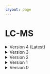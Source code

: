 ```yaml
--- 
layout: page 
---
```

# LC-MS 

<details markdown="1"><summary>Version 4 (Latest)</summary>

## Version 4 (Latest)

| Attribute                                           | Type      | Description                                                                                                                                                                                                                                                                                                                                                                                                                                                                                                                                                                           | Allowable Values                                                          | Required   |
|-----------------------------------------------------|-----------|---------------------------------------------------------------------------------------------------------------------------------------------------------------------------------------------------------------------------------------------------------------------------------------------------------------------------------------------------------------------------------------------------------------------------------------------------------------------------------------------------------------------------------------------------------------------------------------|----------------------------------------------------------------|------------|
| lab_id                                              | Textfield | An internal field labs can use it to add whatever ID(s) they want or need for dataset validation and tracking. This could be a single ID (e.g., "Visium_9OLC_A4_S1") or a delimited list of IDs (e.g., “9OL; 9OLC.A2; Visium_9OLC_A4_S1”). This field will not be accessible to anyone outside of the consortium and no effort will be made to check if IDs provided by one data provider are also used by another.                                                                                                                                                                   |                                                                | False      |
| dataset_type                                        | Allowable Value      | The specific type of dataset being produced.                                                                                                                                                                                                                                                                                                                                                                                                                                                                                                                                          | ```10X Multiome``` ```2D Imaging Mass Cytometry``` ```ATACseq``` ```Auto-fluorescence``` ```Cell DIVE``` ```CODEX``` ```Confocal``` ```CosMx``` ```CyCIF``` ```DBiT``` ```DESI``` ```Enhanced Stimulated Raman Spectroscopy (SRS)``` ```GeoMx (nCounter)``` ```GeoMx (NGS)``` ```HiFi-Slide``` ```Histology``` ```LC-MS``` ```Light Sheet``` ```MALDI``` ```MERFISH``` ```MIBI``` ```Molecular Cartography``` ```MUSIC``` ```nanoSPLITS``` ```PhenoCycler``` ```Resolve``` ```RNAseq``` ```RNAseq (with probes)``` ```Second Harmonic Generation (SHG)``` ```SIMS``` ```SNARE-seq2``` ```Stereo-seq``` ```Thick section Multiphoton MxIF``` ```Visium (no probes)``` ```Visium (with probes)``` ```Xenium```| True       |
| analyte_class                                       | Allowable Value      | Analytes are the target molecules being measured with the assay.                                                                                                                                                                                                                                                                                                                                                                                                                                                                                                                      |  ```Chromatin``` ```DNA``` ```DNA + RNA``` ```Endogenous fluorophores``` ```Fluorochrome``` ```Lipid``` ```Metabolite``` ```Nucleic acid and protein``` ```Peptide``` ```Polysaccharide``` ```Protein``` ```RNA  ```| True       |
| acquisition_instrument_vendor                       | Allowable Value      | An acquisition instrument is the device that contains the signal detection hardware and signal processing software. Assays generate signals such as light of various intensities or color or signals representing the molecular mass.                                                                                                                                                                                                                                                                                                                                                 | ```Akoya Biosciences``` ```Andor``` ```BGI Genomics``` ```Bruker``` ```Cytiva``` ```Evident Scientific (Olympus)``` ```GE Healthcare``` ```Hamamatsu``` ```Huron Digital Pathology``` ```Illumina``` ```In-House``` ```Ionpath``` ```Keyence``` ```Leica Biosystems``` ```Leica Microsystems``` ```Motic``` ```NanoString``` ```Resolve Biosciences``` ```Sciex``` ```Standard BioTools (Fluidigm)``` ```Thermo Fisher Scientific``` ```Zeiss Microscopy``` | True       |
| acquisition_instrument_model                        | Allowable Value      | Manufacturers of an acquisition instrument may offer various versions (models) of that instrument with different features or sensitivities. Differences in features or sensitivities may be relevant to processing or interpretation of the data.                                                                                                                                                                                                                                                                                                                                     | ```Aperio AT2``` ```Aperio CS2``` ```Axio Observer 3``` ```Axio Observer 5``` ```Axio Observer 7``` ```Axio Scan.Z1``` ```BZ-X710``` ```BZ-X800``` ```BZ-X810``` ```CosMx Spatial Molecular Imager``` ```Custom: Multiphoton``` ```Digital Spatial Profiler``` ```DM6 B``` ```DNBSEQ-T7``` ```EVOS M7000``` ```HiSeq 2500``` ```HiSeq 4000``` ```Hyperion Imaging System``` ```IN Cell Analyzer 2200``` ```Lightsheet 7``` ```MALDI timsTOF Flex Prototype``` ```MIBIscope``` ```MoticEasyScan One``` ```NanoZoomer 2.0-HT``` ```NanoZoomer S210``` ```NanoZoomer S360``` ```NanoZoomer S60``` ```NanoZoomer-SQ``` ```NextSeq 2000``` ```NextSeq 500``` ```NextSeq 550``` ```NovaSeq 6000``` ```NovaSeq X``` ```NovaSeq X Plus``` ```Orbitrap Eclipse Tribrid``` ```Orbitrap Fusion Lumos Tribrid``` ```Phenocycler-Fusion 1.0``` ```Phenocycler-Fusion 2.0``` ```PhenoImager Fusion``` ```Q Exactive``` ```Q Exactive HF``` ```Q Exactive UHMR``` ```QTRAP 5500``` ```Resolve Biosciences Molecular Cartography``` ```SCN400``` ```STELLARIS 5``` ```TissueScope LE Slide Scanner``` ```Unknown``` ```VS200 Slide Scanner``` ```Xenium Analyzer``` ```Zyla 4.2 sCMOS``` | True       |
| source_storage_duration_value                       | Numeric   | How long was the source material (parent) stored, prior to this sample being processed.                                                                                                                                                                                                                                                                                                                                                                                                                                                                                               |                                                                | True       |
| source_storage_duration_unit                        | Allowable Value      | The time duration unit of measurement                                                                                                                                                                                                                                                                                                                                                                                                                                                                                                                                                 | ```hour``` ```month``` ```day``` ```minute``` ```year``` | True       |
| time_since_acquisition_instrument_calibration_value | Numeric   | The amount of time since the acqusition instrument was last serviced by the vendor. This provides a metric for assessing drift in data capture.                                                                                                                                                                                                                                                                                                                                                                                                                                       |                                                                | False      |
| time_since_acquisition_instrument_calibration_unit  | Allowable Value      | The time unit of measurement                                                                                                                                                                                                                                                                                                                                                                                                                                                                                                                                                          |```Column-by-column``` ```Not applicable``` ```Row-by-row``` ```Snake-by-columns``` ```Snake-by-rows``` | False      |
| preparation_protocol_doi                            | Textfield      | DOI for the protocols.io page that describes the assay or sample procurment and preparation. For example for an imaging assay, the protocol might include staining of a section through the creation of an OME-TIFF file. In this case the protocol would include any image processing steps required to create the OME-TIFF file. Example: https://dx.doi.org/10.17504/protocols.io.eq2lyno9qvx9/v1                                                                                                                                                                                  |                                                                | True       |
| is_targeted                                        | Allowable Value  | Specifies whether or not a specific molecule(s) is/are targeted for detection/measurement by the assay ("Yes" or "No"). The CODEX analyte is protein.                                                                                                                                                                                                                                                                                                                                                                                                                                 | ```Yes``` ```No```                                                           | True       |
| contributors_path                                   | Textfield | The path to the file with the ORCID IDs for all contributors of this dataset (e.g., "./extras/contributors.tsv" or "./contributors.tsv"). This is an internal metadata field that is just used for ingest.                                                                                                                                                                                                                                                                                                                                                                            |                                                                | True       |
| data_path                                           | Textfield | The top level directory containing the raw and/or processed data. For a single dataset upload this might be "." where as for a data upload containing multiple datasets, this would be the directory name for the respective dataset. For instance, if the data is within a directory called "TEST001-RK" use syntax "./TEST001-RK" for this field. If there are multiple directory levels, use the format "./TEST001-RK/Run1/Pass2" in which "Pass2" is the subdirectory where the single dataset's data is stored. This is an internal metadata field that is just used for ingest. |                                                                | True       |
| mass_analysis_polarity                              | Allowable Value      | The polarity of the mass analysis (positive or negative ion modes).                                                                                                                                                                                                                                                                                                                                                                                                                                                                                                                   | ```Negative and positive ion mode``` ```Negative ion mode``` ```Positive ion mode``` | True       |
| mass-to-charge_range_low_value                      | Numeric   | The low value of the scanned mass-to-charge range, for MS1. (unitless)                                                                                                                                                                                                                                                                                                                                                                                                                                                                                                                |                                                                | False      |
| mass-to-charge_range_high_value                     | Numeric   | The high value of the scanned mass-to-charge range, for MS1. (unitless)                                                                                                                                                                                                                                                                                                                                                                                                                                                                                                               |                                                                | False      |
| mass_resolving_power                                | Numeric   | The mass resolving power m/∆m, where ∆m is defined as the full width at half-maximum (FWHM) for a given peak with a specified mass-to-charge (m/z). (unitless)                                                                                                                                                                                                                                                                                                                                                                                                                        |                                                                | False      |
| mass-to-charge_resolving_power                      | Numeric   | The peak (m/z) used to calculate the resolving power.                                                                                                                                                                                                                                                                                                                                                                                                                                                                                                                                 |                                                                | False      |
| ion_mobility                                        | Allowable Value      | Specifies which technology was used for ion mobility spectrometry. Technologies for measuring ion mobility: Traveling Wave Ion Mobility Spectrometry (TWIMS), Trapped Ion Mobility Spectrometry (TIMS), High Field Asymmetric waveform ion Mobility Spectrometry (FAIMS), Drift Tube Ion Mobility Spectrometry (DTIMS), Structures for Lossless Ion Manipulations (SLIM), and cyclic Ion Mobility Spectrometry (cIMS).                                                                                                                                                                | ```cIMS``` ```DTIMS``` ```FAIMS``` ```SLIM``` ```TIMS``` ```TWIMS``` | False      |
| ms_ionization_technique                             | Allowable Value      | The ionization approach (i.e., sample probing method) for performing imaging mass spectrometry.                                                                                                                                                                                                                                                                                                                                                                                                                                                                                       | ```DESI``` ```ESI``` ```HESI``` ```LA``` ```LDI``` ```MALDI``` ```MALDI-2``` ```nanoDESI``` ```SIMS-C60``` ```SIMS-H20 ```| True       |
| ms_scan_mode                                        | Allowable Value      | MS (mass spectrometry) scan mode refers to the number of steps in the separation of fragments.                                                                                                                                                                                                                                                                                                                                                                                                                                                                                        | ```MS1``` ```MS2``` ```MS3``` | True       |
| label_name                                          | Textfield | If the samples were labeled (e.g. TMT), provide the name/ID of the label on this sample. Leave blank if not applicable.                                                                                                                                                                                                                                                                                                                                                                                                                                                               |                                                                | False      |
| lc_instrument_vendor                                | Allowable Value      | The manufacturer of the instrument used for liquid chromatography.                                                                                                                                                                                                                                                                                                                                                                                                                                                                                                                    | ```Agilent Technologies``` ```Bruker``` ```Evosep``` ```In-House``` ```Sciex``` ```Thermo Fisher Scientific``` ```Waters``` | False      |
| lc_instrument_model                                 | Textfield | The model number/name of the instrument used for liquid chromatography.                                                                                                                                                                                                                                                                                                                                                                                                                                                                                                               |                                                                | False      |
| lc_column_model                                     | Textfield | The model number/name of the liquid chromatography column. If it is a custom self-packed, pulled tip capillary is used enter “Pulled tip capilary”.                                                                                                                                                                                                                                                                                                                                                                                                                                   |                                                                | False      |
| lc_resin                                            | Textfield | Details of the resin used for liquid chromatography, including vendor, particle size, pore size.                                                                                                                                                                                                                                                                                                                                                                                                                                                                                      |                                                                | False      |
| lc_column_length_value                              | Numeric   | Liquid chromatography column length.                                                                                                                                                                                                                                                                                                                                                                                                                                                                                                                                                  |                                                                | False      |
| lc_column_length_unit                               | Allowable Value      | Units for liquid chromatography column length (typically cm).                                                                                                                                                                                                                                                                                                                                                                                                                                                                                                                         | ```um``` ```mm``` ```cm``` | False      |
| lc_temperature_value                                | Numeric   | Liquid chromatography temperature.                                                                                                                                                                                                                                                                                                                                                                                                                                                                                                                                                    |                                                                | False      |
| lc_inner_diameter_value                             | Numeric   | Liquid chromatography column inner diameter.                                                                                                                                                                                                                                                                                                                                                                                                                                                                                                                                          |                                                                | False      |
| lc_flow_rate_value                                  | Numeric   | Value of flow rate.                                                                                                                                                                                                                                                                                                                                                                                                                                                                                                                                                                   |                                                                | False      |
| lc_gradient_value                                   | Numeric   | Liquid chromatography gradient.                                                                                                                                                                                                                                                                                                                                                                                                                                                                                                                                                       |                                                                | False      |
| lc_gradient_unit                                    | Allowable Value      | Unit for liquid chromatography gradient                                                                                                                                                                                                                                                                                                                                                                                                                                                                                                                                               | ```Minute```  | False      |
| lc_mobile_phase_a                                   | Textfield | Composition of mobile phase A.                                                                                                                                                                                                                                                                                                                                                                                                                                                                                                                                                        |                                                                | False      |
| lc_mobile_phase_b                                   | Textfield |                                                                                                                                                                                                                                                                                                                                                                                                                                                                                                                                                                                       |                                                                | False      |
| spatial_sampling_technique                          | Allowable Value      |                                                                                                                                                                                                                                                                                                                                                                                                                                                                                                                                                                                       | ```LCM``` ```LESA``` ```microLESA``` ```microPOTS``` ```nanoPOTS``` ```nanoSPLITS``` | False      |
| spatial_sampling_target                             | Textfield | Specifies the cell-type or functional tissue unit (FTU) that is targeted in the spatial profiling experiment. Leave blank if data are generated in imaging mode without a specific target structure.                                                                                                                                                                                                                                                                                                                                                                                  |                                                                | False      |
| analysis_protocol_doi                               | Textfield      | A DOI to a protocols.io protocol describing the software and database(s) used to process the raw data. Example: https://dx.doi.org/10.17504/protocols.io.bsu5ney6                                                                                                                                                                                                                                                                                                                                                                                                                     |                                                                | True       |
| metadata_schema_id                                  | Textfield | The string that serves as the definitive identifier for the metadata schema version and is readily interpretable by computers for data validation and processing. Example: 22bc762a-5020-419d-b170-24253ed9e8d9                                                                                                                                                                                                                                                                                                                                                                       |                                                                | True       |
| data_collection_mode                                | Allowable Value      | Mode of data collection in tandem MS assays. Either DDA (Data-dependent acquisition), DIA (Data-independent acquisition), SRM (multiple reaction monitoring), or PRM (parallel reaction monitoring).                                                                                                                                                                                                                                                                                                                                                                                  | ```DDA``` ```PRM``` ```DIA``` ```SRM``` | False      |
| lc_column_vendor                                    | Allowable Value      | The manufacturer of the liquid chromatography column unless self-packed, pulled tip capillary is used.                                                                                                                                                                                                                                                                                                                                                                                                                                                                                | ```Bruker``` ```Evosep``` ```In-House``` ```IonOpticks``` ```Thermo Fisher Scientific``` ```Waters``` | False      |
| lc_temperature_unit                                 | Allowable Value      |                                                                                                                                                                                                                                                                                                                                                                                                                                                                                                                                                                                       | ```Celsius``` | False      |
| lc_inner_diameter_unit                              | Allowable Value      |                                                                                                                                                                                                                                                                                                                                                                                                                                                                                                                                                                                       | ```um``` ```mm``` ```cm``` | False      |
| lc_flow_rate_unit                                   | Allowable Value      | Units of flow rate.                                                                                                                                                                                                                                                                                                                                                                                                                                                                                                                                                                   | ```mL/min``` ```nL/min``` | False      |
| spatial_sampling_type                               | Allowable Value      | Specifies whether or not the analysis was performed in a spatially targeted manner. Spatial profiling experiments target specific tissue foci but do not necessarily generate images. Spatial imaging expriments collect data from a regular array (pixels) that can be visualized as heat maps of ion intensity at each location (molecular images). Leave blank if data are derived from bulk analysis.                                                                                                                                                                             | ```Imaging``` ```Profiling``` | False      |
| parent_sample_id                                    | Textfield | Unique HuBMAP or SenNet identifier of the sample (i.e., block, section or suspension) used to perform this assay. For example, for a RNAseq assay, the parent would be the suspension, whereas, for one of the imaging assays, the parent would be the tissue section. If an assay comes from multiple parent samples then this should be a comma separated list. Example: HBM386.ZGKG.235, HBM672.MKPK.442 or SNT232.UBHJ.322, SNT329.ALSK.102                                                                                                                                       |                                                                | True       |

</details>

<details markdown="1"><summary>Version 3</summary>

## Version 3

| Attribute                     | Type      | Description                                                                                                                                                                                                                                                                                                                                                                                          | Allowable Values                                                                     | Required   |
|-------------------------------|-----------|------------------------------------------------------------------------------------------------------------------------------------------------------------------------------------------------------------------------------------------------------------------------------------------------------------------------------------------------------------------------------------------------------|-------------------------------------------------------------------------------------|------------|
| version                       | Allowable Value | Version of the schema to use when validating this metadata.                                                                                                                                                                                                                                                                                                                                          | ['3']                                                                               | True       |
| description                   | Textfield | Free-text description of this assay.                                                                                                                                                                                                                                                                                                                                                                 |                                                                                     | True       |
| donor_id                      | Textfield | HuBMAP Display ID of the donor of the assayed tissue.                                                                                                                                                                                                                                                                                                                                                |                                                                                     | True       |
| tissue_id                     | Textfield | HuBMAP Display ID of the assayed tissue.                                                                                                                                                                                                                                                                                                                                                             |                                                                                     | True       |
| execution_datetime            | Datetime  | Start date and time of assay, typically a date-time stamped foldergenerated by the acquisition instrument. YYYY-MM-DD hh:mm, where YYYY is the year,MM is the month with leading 0s, and DD is the day with leading 0s, hh is thehour with leading zeros, mm are the minutes with leading zeros.                                                                                                     |                                                                                     | True       |
| protocols_io_doi              | Textfield | DOI for protocols.io referring to the protocol for this assay.                                                                                                                                                                                                                                                                                                                                       |                                                                                     | True       |
| operator                      | Textfield | Name of the person responsible for executing the assay.                                                                                                                                                                                                                                                                                                                                              |                                                                                     | True       |
| operator_email                | Textfield | Email address for the operator.                                                                                                                                                                                                                                                                                                                                                                      |                                                                                     | True       |
| pi                            | Textfield | Name of the principal investigator responsible for the data.                                                                                                                                                                                                                                                                                                                                         |                                                                                     | True       |
| pi_email                      | Textfield | Email address for the principal investigator.                                                                                                                                                                                                                                                                                                                                                        |                                                                                     | True       |
| assay_category                | Allowable Value | Each assay is placed into one of the following 4 general categories:generation of images of microscopic entities, identification & quantitation ofmolecules by mass spectrometry, imaging mass spectrometry, and determination ofnucleotide sequence.                                                                                                                                                | ['mass_spectrometry']                                                               | True       |
| assay_type                    | Allowable Value | Bottom-up refers to analyzing proteins in a sample by digesting themto peptides. Top-down refers to analyzing whole proteins without digestion. LC-MSand MS are for lipids/metabolites. LC-MS Bottom-Up and MS Bottom-Up are for peptides.LC-MS Top-Down and MS Top-Down are for proteins.                                                                                                           | ['LC-MS', 'MS', 'LC-MS Bottom-Up', 'MS Bottom-Up', 'LC-MS Top-Down', 'MS Top-Down'] | True       |
| analyte_class                 | Allowable Value | Analytes are the target molecules being measured with the assay.                                                                                                                                                                                                                                                                                                                                     | ['protein', 'metabolites', 'lipids', 'peptides', 'phosphopeptides', 'glycans']      | False      |
| is_targeted                   | Allowable Value | Specifies whether or not a specific molecule(s) is/are targeted fordetection/measurement by the assay.                                                                                                                                                                                                                                                                                               | ['Yes','No']                                                                                     | True       |
| acquisition_instrument_vendor | Textfield | An acquisition instrument is the device that contains the signal detectionhardware and signal processing software. Assays generate signals such as lightof various intensities or color or signals representing the molecular mass.                                                                                                                                                                  |                                                                                     | True       |
| acquisition_instrument_model  | Textfield | Manufacturers of an acquisition instrument may offer various versions(models) of that instrument with different features or sensitivities. Differencesin features or sensitivities may be relevant to processing or interpretation ofthe data.                                                                                                                                                       |                                                                                     | True       |
| dms                           | Allowable Value | Was differential mobility spectrometry used in this assay?                                                                                                                                                                                                                                                                                                                                           | ['Yes','No']                                                                                     | True       |
| ms_source                     | Allowable Value | The ion source type used for surface sampling.                                                                                                                                                                                                                                                                                                                                                       | ['ESI']                                                                             | True       |
| polarity                      | Allowable Value | The polarity of the mass analysis (positive or negative ion modes)                                                                                                                                                                                                                                                                                                                                   | ['negative ion mode', 'positive ion mode', 'negative and positive ion mode']        | True       |
| mz_range_low_value            | Numeric   | The low value of the scanned mass range for MS1. (unitless)                                                                                                                                                                                                                                                                                                                                          |                                                                                     | True       |
| mz_range_high_value           | Numeric   | The high value of the scanned mass range for MS1. (unitless)                                                                                                                                                                                                                                                                                                                                         |                                                                                     | True       |
| mass_resolving_power          | Numeric   | The MS1 resolving power defined as m/âm where âm is the  FWHM for a given peak with a specified m/z (m). (unitless)                                                                                                                                                                                                                                                                              |                                                                                     | False      |
| mz_resolving_power            | Numeric   | The peak (m/z) used to calculate the resolving power.                                                                                                                                                                                                                                                                                                                                                |                                                                                     | False      |
| ion_mobility                  | Allowable Value | Specifies whether or not ion mobility spectrometry was performed andwhich technology was used. Technologies for measuring ion mobility: TravelingWave Ion Mobility Spectrometry (TWIMS), Trapped Ion Mobility Spectrometry (TIMS),High Field Asymmetric waveform ion Mobility Spectrometry (FAIMS), Drift Tube IonMobility Spectrometry (DTIMS, Structures for Lossless Ion Manipulations (SLIM).    | ['TIMS', 'TWIMS', 'FAIMS', 'DTIMS', 'SLIMS']                                        | False      |
| data_collection_mode          | Allowable Value | Mode of data collection in tandem MS assays. Either DDA (Data-dependentacquisition), DIA (Data-independent acquisition), MRM (multiple reaction monitoring),or PRM (parallel reaction monitoring).                                                                                                                                                                                                   | ['DDA', 'DIA', 'MRM', 'PRM']                                                        | True       |
| ms_scan_mode                  | Textfield | Indicates whether experiment is MS, MS/MS, or other (possibly MS3 forTMT)                                                                                                                                                                                                                                                                                                                            |                                                                                     | True       |
| labeling                      | Textfield | Indicates whether samples were labeled prior to MS analysis (e.g.,TMT)                                                                                                                                                                                                                                                                                                                               |                                                                                     | True       |
| label_name                    | Textfield | If the samples were labeled (e.g. TMT), provide the name/ID of thelabel on this sample.                                                                                                                                                                                                                                                                                                              |                                                                                     | False      |
| section_prep_protocols_io_doi | Textfield | DOI for protocols.io referring to the protocol for preparing tissuesections for the assay.                                                                                                                                                                                                                                                                                                           |                                                                                     | True       |
| lc_instrument_vendor          | Textfield | The manufacturer of the instrument used for LC                                                                                                                                                                                                                                                                                                                                                       |                                                                                     | False      |
| lc_instrument_model           | Textfield | The model number/name of the instrument used for LC                                                                                                                                                                                                                                                                                                                                                  |                                                                                     | False      |
| lc_column_vendor              | Textfield | OPTIONAL: The manufacturer of the LC Column unless self-packed, pulledtip capilary is used                                                                                                                                                                                                                                                                                                           |                                                                                     | False      |
| lc_column_model               | Textfield | The model number/name of the LC Column - IF custom self-packed, pulledtip calillary is used enter "Pulled tip capilary"                                                                                                                                                                                                                                                                              |                                                                                     | False      |
| lc_resin                      | Textfield | Details of the resin used for lc, including vendor, particle size,pore size                                                                                                                                                                                                                                                                                                                          |                                                                                     | False      |
| lc_length_value               | Numeric   | LC column length                                                                                                                                                                                                                                                                                                                                                                                     |                                                                                     | False      |
| lc_length_unit                | Allowable Value | units for LC column length (typically cm)                                                                                                                                                                                                                                                                                                                                                            | ['um', 'mm', 'cm']                                                                  | False      |
| lc_temp_value                 | Numeric   | LC temperature                                                                                                                                                                                                                                                                                                                                                                                       |                                                                                     | False      |
| lc_temp_unit                  | Allowable Value | units for LC temperature                                                                                                                                                                                                                                                                                                                                                                             | ['C']                                                                               | False      |
| lc_id_value                   | Numeric   | LC column inner diameter (microns)                                                                                                                                                                                                                                                                                                                                                                   |                                                                                     | False      |
| lc_id_unit                    | Allowable Value | units of LC column inner diameter (typically microns)                                                                                                                                                                                                                                                                                                                                                | ['um', 'mm', 'cm']                                                                  | False      |
| lc_flow_rate_value            | Numeric   | Value of flow rate.                                                                                                                                                                                                                                                                                                                                                                                  |                                                                                     | False      |
| lc_flow_rate_unit             | Allowable Value | Units of flow rate.                                                                                                                                                                                                                                                                                                                                                                                  | ['nL/min', 'mL/min']                                                                | False      |
| lc_gradient                   | Textfield | LC gradient                                                                                                                                                                                                                                                                                                                                                                                          |                                                                                     | False      |
| lc_mobile_phase_a             | Textfield | Composition of mobile phase A                                                                                                                                                                                                                                                                                                                                                                        |                                                                                     | False      |
| lc_mobile_phase_b             | Textfield | Composition of mobile phase B                                                                                                                                                                                                                                                                                                                                                                        |                                                                                     | False      |
| spatial_type                  | Allowable Value | Specifies whether or not the analysis was performed in a spatialy targetedmanner and the technique used for spatial sampling. For example, Laser-capturemicrodissection (LCM), Liquid Extraction Surface Analysis (LESA), NanodropletProcessing in One pot for Trace Samples (nanoPOTS).                                                                                                             | ['LCM', 'LESA', 'nanoPOTS', 'microLESA']                                            | False      |
| spatial_sampling_type         | Allowable Value | Specifies whether or not the analysis was performed in a spatiallytargeted manner. Spatial profiling experiments target specific tissue foci butdo not necessarily generate images. Spatial imaging expriments collect data froma regular array (pixels) that can be visualized as heat maps of ion intensityat each location (molecular images). Leave blank if data are derived from bulkanalysis. | ['profiling', 'imaging']                                                            | False      |
| spatial_target                | Textfield | Specifies the cell-type or functional tissue unit (FTU) that is targetedin the spatial profiling experiment. Leave blank if data are generated in imagingmode without a specific target structure.                                                                                                                                                                                                   |                                                                                     | False      |
| resolution_x_value            | Numeric   | The width of a pixel.                                                                                                                                                                                                                                                                                                                                                                                |                                                                                     | False      |
| resolution_x_unit             | Allowable Value | The unit of measurement of the width of a pixel.                                                                                                                                                                                                                                                                                                                                                     | ['nm', 'um']                                                                        | False      |
| resolution_y_value            | Numeric   | The height of a pixel                                                                                                                                                                                                                                                                                                                                                                                |                                                                                     | False      |
| resolution_y_unit             | Allowable Value | The unit of measurement of the height of a pixel.                                                                                                                                                                                                                                                                                                                                                    | ['nm', 'um']                                                                        | False      |
| processing_search             | Textfield | Software for analyzing and searching LC-MS/MS omics data                                                                                                                                                                                                                                                                                                                                             |                                                                                     | True       |
| processing_protocols_io_doi   | Textfield | DOI for analysis protocols.io for this assay.                                                                                                                                                                                                                                                                                                                                                        |                                                                                     | False      |
| overall_protocols_io_doi      | Textfield | DOI for protocols.io for the overall process for this assay.                                                                                                                                                                                                                                                                                                                                         |                                                                                     | False      |
| contributors_path             | Textfield | Relative path to file with ORCID IDs for contributors for this dataset.                                                                                                                                                                                                                                                                                                                              |                                                                                     | True       |
| data_path                     | Textfield | Relative path to file or directory with instrument data. Downstreamprocessing will depend on filename extension conventions.                                                                                                                                                                                                                                                                         |                                                                                     | True       |

</details>

<details markdown="1"><summary>Version 2</summary>

## Version 2

| Attribute                     | Type      | Description                                                                                                                                                                                                                                                                                                                                                                                          | Allowable Values                                                                     | Required   |
|-------------------------------|-----------|------------------------------------------------------------------------------------------------------------------------------------------------------------------------------------------------------------------------------------------------------------------------------------------------------------------------------------------------------------------------------------------------------|-------------------------------------------------------------------------------------|------------|
| version                       | Allowable Value | Version of the schema to use when validating this metadata.                                                                                                                                                                                                                                                                                                                                          | ['2']                                                                               | True       |
| description                   | Textfield | Free-text description of this assay.                                                                                                                                                                                                                                                                                                                                                                 |                                                                                     | True       |
| donor_id                      | Textfield | HuBMAP Display ID of the donor of the assayed tissue.                                                                                                                                                                                                                                                                                                                                                |                                                                                     | True       |
| tissue_id                     | Textfield | HuBMAP Display ID of the assayed tissue.                                                                                                                                                                                                                                                                                                                                                             |                                                                                     | True       |
| execution_datetime            | Datetime  | Start date and time of assay, typically a date-time stamped foldergenerated by the acquisition instrument. YYYY-MM-DD hh:mm, where YYYY is the year,MM is the month with leading 0s, and DD is the day with leading 0s, hh is thehour with leading zeros, mm are the minutes with leading zeros.                                                                                                     |                                                                                     | True       |
| protocols_io_doi              | Textfield | DOI for protocols.io referring to the protocol for this assay.                                                                                                                                                                                                                                                                                                                                       |                                                                                     | True       |
| operator                      | Textfield | Name of the person responsible for executing the assay.                                                                                                                                                                                                                                                                                                                                              |                                                                                     | True       |
| operator_email                | Textfield | Email address for the operator.                                                                                                                                                                                                                                                                                                                                                                      |                                                                                     | True       |
| pi                            | Textfield | Name of the principal investigator responsible for the data.                                                                                                                                                                                                                                                                                                                                         |                                                                                     | True       |
| pi_email                      | Textfield | Email address for the principal investigator.                                                                                                                                                                                                                                                                                                                                                        |                                                                                     | True       |
| assay_category                | Allowable Value | Each assay is placed into one of the following 4 general categories:generation of images of microscopic entities, identification & quantitation ofmolecules by mass spectrometry, imaging mass spectrometry, and determination ofnucleotide sequence.                                                                                                                                                | ['mass_spectrometry']                                                               | True       |
| assay_type                    | Allowable Value | Bottom-up refers to analyzing proteins in a sample by digesting themto peptides. Top-down refers to analyzing whole proteins without digestion. LC-MSand MS are for lipids/metabolites. LC-MS Bottom-Up and MS Bottom-Up are for peptides.LC-MS Top-Down and MS Top-Down are for proteins.                                                                                                           | ['LC-MS', 'MS', 'LC-MS Bottom-Up', 'MS Bottom-Up', 'LC-MS Top-Down', 'MS Top-Down'] | True       |
| analyte_class                 | Allowable Value | Analytes are the target molecules being measured with the assay.                                                                                                                                                                                                                                                                                                                                     | ['protein', 'metabolites', 'lipids', 'peptides', 'phosphopeptides', 'glycans']      | False      |
| is_targeted                   | Allowable Value | Specifies whether or not a specific molecule(s) is/are targeted fordetection/measurement by the assay.                                                                                                                                                                                                                                                                                               | ['Yes','No']                                                                                     | True       |
| acquisition_instrument_vendor | Textfield | An acquisition instrument is the device that contains the signal detectionhardware and signal processing software. Assays generate signals such as lightof various intensities or color or signals representing the molecular mass.                                                                                                                                                                  |                                                                                     | True       |
| acquisition_instrument_model  | Textfield | Manufacturers of an acquisition instrument may offer various versions(models) of that instrument with different features or sensitivities. Differencesin features or sensitivities may be relevant to processing or interpretation ofthe data.                                                                                                                                                       |                                                                                     | True       |
| ms_source                     | Allowable Value | The ion source type used for surface sampling.                                                                                                                                                                                                                                                                                                                                                       | ['ESI']                                                                             | True       |
| polarity                      | Allowable Value | The polarity of the mass analysis (positive or negative ion modes)                                                                                                                                                                                                                                                                                                                                   | ['negative ion mode', 'positive ion mode', 'negative and positive ion mode']        | True       |
| mz_range_low_value            | Numeric   | The low value of the scanned mass range for MS1. (unitless)                                                                                                                                                                                                                                                                                                                                          |                                                                                     | True       |
| mz_range_high_value           | Numeric   | The high value of the scanned mass range for MS1. (unitless)                                                                                                                                                                                                                                                                                                                                         |                                                                                     | True       |
| mass_resolving_power          | Numeric   | The MS1 resolving power defined as m/âm where âm is the  FWHM for a given peak with a specified m/z (m). (unitless)                                                                                                                                                                                                                                                                              |                                                                                     | False      |
| mz_resolving_power            | Numeric   | The peak (m/z) used to calculate the resolving power.                                                                                                                                                                                                                                                                                                                                                |                                                                                     | False      |
| ion_mobility                  | Allowable Value | Specifies whether or not ion mobility spectrometry was performed andwhich technology was used. Technologies for measuring ion mobility: TravelingWave Ion Mobility Spectrometry (TWIMS), Trapped Ion Mobility Spectrometry (TIMS),High Field Asymmetric waveform ion Mobility Spectrometry (FAIMS), Drift Tube IonMobility Spectrometry (DTIMS, Structures for Lossless Ion Manipulations (SLIM).    | ['TIMS', 'TWIMS', 'FAIMS', 'DTIMS', 'SLIMS']                                        | False      |
| data_collection_mode          | Allowable Value | Mode of data collection in tandem MS assays. Either DDA (Data-dependentacquisition), DIA (Data-independent acquisition), MRM (multiple reaction monitoring),or PRM (parallel reaction monitoring).                                                                                                                                                                                                   | ['DDA', 'DIA', 'MRM', 'PRM']                                                        | True       |
| ms_scan_mode                  | Textfield | Indicates whether experiment is MS, MS/MS, or other (possibly MS3 forTMT)                                                                                                                                                                                                                                                                                                                            |                                                                                     | True       |
| labeling                      | Textfield | Indicates whether samples were labeled prior to MS analysis (e.g.,TMT)                                                                                                                                                                                                                                                                                                                               |                                                                                     | True       |
| section_prep_protocols_io_doi | Textfield | DOI for protocols.io referring to the protocol for preparing tissuesections for the assay.                                                                                                                                                                                                                                                                                                           |                                                                                     | True       |
| lc_instrument_vendor          | Textfield | The manufacturer of the instrument used for LC                                                                                                                                                                                                                                                                                                                                                       |                                                                                     | False      |
| lc_instrument_model           | Textfield | The model number/name of the instrument used for LC                                                                                                                                                                                                                                                                                                                                                  |                                                                                     | False      |
| lc_column_vendor              | Textfield | OPTIONAL: The manufacturer of the LC Column unless self-packed, pulledtip capilary is used                                                                                                                                                                                                                                                                                                           |                                                                                     | False      |
| lc_column_model               | Textfield | The model number/name of the LC Column - IF custom self-packed, pulledtip calillary is used enter "Pulled tip capilary"                                                                                                                                                                                                                                                                              |                                                                                     | False      |
| lc_resin                      | Textfield | Details of the resin used for lc, including vendor, particle size,pore size                                                                                                                                                                                                                                                                                                                          |                                                                                     | False      |
| lc_length_value               | Numeric   | LC column length                                                                                                                                                                                                                                                                                                                                                                                     |                                                                                     | False      |
| lc_length_unit                | Allowable Value | units for LC column length (typically cm)                                                                                                                                                                                                                                                                                                                                                            | ['um', 'mm', 'cm']                                                                  | False      |
| lc_temp_value                 | Numeric   | LC temperature                                                                                                                                                                                                                                                                                                                                                                                       |                                                                                     | False      |
| lc_temp_unit                  | Allowable Value | units for LC temperature                                                                                                                                                                                                                                                                                                                                                                             | ['C']                                                                               | False      |
| lc_id_value                   | Numeric   | LC column inner diameter (microns)                                                                                                                                                                                                                                                                                                                                                                   |                                                                                     | False      |
| lc_id_unit                    | Allowable Value | units of LC column inner diameter (typically microns)                                                                                                                                                                                                                                                                                                                                                | ['um', 'mm', 'cm']                                                                  | False      |
| lc_flow_rate_value            | Numeric   | Value of flow rate.                                                                                                                                                                                                                                                                                                                                                                                  |                                                                                     | False      |
| lc_flow_rate_unit             | Allowable Value | Units of flow rate.                                                                                                                                                                                                                                                                                                                                                                                  | ['nL/min', 'mL/min']                                                                | False      |
| lc_gradient                   | Textfield | LC gradient                                                                                                                                                                                                                                                                                                                                                                                          |                                                                                     | False      |
| lc_mobile_phase_a             | Textfield | Composition of mobile phase A                                                                                                                                                                                                                                                                                                                                                                        |                                                                                     | False      |
| lc_mobile_phase_b             | Textfield | Composition of mobile phase B                                                                                                                                                                                                                                                                                                                                                                        |                                                                                     | False      |
| spatial_type                  | Allowable Value | Specifies whether or not the analysis was performed in a spatialy targetedmanner and the technique used for spatial sampling. For example, Laser-capturemicrodissection (LCM), Liquid Extraction Surface Analysis (LESA), NanodropletProcessing in One pot for Trace Samples (nanoPOTS).                                                                                                             | ['LCM', 'LESA', 'nanoPOTS', 'microLESA']                                            | False      |
| spatial_sampling_type         | Allowable Value | Specifies whether or not the analysis was performed in a spatiallytargeted manner. Spatial profiling experiments target specific tissue foci butdo not necessarily generate images. Spatial imaging expriments collect data froma regular array (pixels) that can be visualized as heat maps of ion intensityat each location (molecular images). Leave blank if data are derived from bulkanalysis. | ['profiling', 'imaging']                                                            | False      |
| spatial_target                | Textfield | Specifies the cell-type or functional tissue unit (FTU) that is targetedin the spatial profiling experiment. Leave blank if data are generated in imagingmode without a specific target structure.                                                                                                                                                                                                   |                                                                                     | False      |
| resolution_x_value            | Numeric   | The width of a pixel.                                                                                                                                                                                                                                                                                                                                                                                |                                                                                     | False      |
| resolution_x_unit             | Allowable Value | The unit of measurement of the width of a pixel.                                                                                                                                                                                                                                                                                                                                                     | ['nm', 'um']                                                                        | False      |
| resolution_y_value            | Numeric   | The height of a pixel                                                                                                                                                                                                                                                                                                                                                                                |                                                                                     | False      |
| resolution_y_unit             | Allowable Value | The unit of measurement of the height of a pixel.                                                                                                                                                                                                                                                                                                                                                    | ['nm', 'um']                                                                        | False      |
| processing_search             | Textfield | Software for analyzing and searching LC-MS/MS omics data                                                                                                                                                                                                                                                                                                                                             |                                                                                     | True       |
| processing_protocols_io_doi   | Textfield | DOI for analysis protocols.io for this assay.                                                                                                                                                                                                                                                                                                                                                        |                                                                                     | False      |
| overall_protocols_io_doi      | Textfield | DOI for protocols.io for the overall process for this assay.                                                                                                                                                                                                                                                                                                                                         |                                                                                     | False      |
| contributors_path             | Textfield | Relative path to file with ORCID IDs for contributors for this dataset.                                                                                                                                                                                                                                                                                                                              |                                                                                     | True       |
| data_path                     | Textfield | Relative path to file or directory with instrument data. Downstreamprocessing will depend on filename extension conventions.                                                                                                                                                                                                                                                                         |                                                                                     | True       |

</details>

<details markdown="1"><summary>Version 1</summary>

## Version 1

| Attribute                     | Type      | Description                                                                                                                                                                                                                                                                                      | Allowable Values                                                                         | Required   |
|-------------------------------|-----------|--------------------------------------------------------------------------------------------------------------------------------------------------------------------------------------------------------------------------------------------------------------------------------------------------|-----------------------------------------------------------------------------------------|------------|
| version                       | Allowable Value | Version of the schema to use when validating this metadata.                                                                                                                                                                                                                                      | ['1']                                                                                   | True       |
| description                   | Textfield | Free-text description of this assay.                                                                                                                                                                                                                                                             |                                                                                         | True       |
| donor_id                      | Textfield | HuBMAP Display ID of the donor of the assayed tissue.                                                                                                                                                                                                                                            |                                                                                         | True       |
| tissue_id                     | Textfield | HuBMAP Display ID of the assayed tissue.                                                                                                                                                                                                                                                         |                                                                                         | True       |
| execution_datetime            | Datetime  | Start date and time of assay, typically a date-time stamped foldergenerated by the acquisition instrument. YYYY-MM-DD hh:mm, where YYYY is the year,MM is the month with leading 0s, and DD is the day with leading 0s, hh is thehour with leading zeros, mm are the minutes with leading zeros. |                                                                                         | True       |
| protocols_io_doi              | Textfield | DOI for protocols.io referring to the protocol for this assay.                                                                                                                                                                                                                                   |                                                                                         | True       |
| operator                      | Textfield | Name of the person responsible for executing the assay.                                                                                                                                                                                                                                          |                                                                                         | True       |
| operator_email                | Textfield | Email address for the operator.                                                                                                                                                                                                                                                                  |                                                                                         | True       |
| pi                            | Textfield | Name of the principal investigator responsible for the data.                                                                                                                                                                                                                                     |                                                                                         | True       |
| pi_email                      | Textfield | Email address for the principal investigator.                                                                                                                                                                                                                                                    |                                                                                         | True       |
| assay_category                | Allowable Value | Each assay is placed into one of the following 4 general categories:generation of images of microscopic entities, identification & quantitation ofmolecules by mass spectrometry, imaging mass spectrometry, and determination ofnucleotide sequence.                                            | ['mass_spectrometry']                                                                   | True       |
| assay_type                    | Allowable Value | The specific type of assay being executed.                                                                                                                                                                                                                                                       | ['LC-MS (metabolomics)', 'LC-MS/MS (label-free proteomics)', 'MS (shotgun lipidomics)'] | True       |
| analyte_class                 | Allowable Value | Analytes are the target molecules being measured with the assay.                                                                                                                                                                                                                                 | ['protein', 'metabolites', 'lipids']                                                    | False      |
| is_targeted                   | Allowable Value | Specifies whether or not a specific molecule(s) is/are targeted fordetection/measurement by the assay.                                                                                                                                                                                           | ['Yes','No']                                                                                         | True       |
| acquisition_instrument_vendor | Textfield | An acquisition instrument is the device that contains the signal detectionhardware and signal processing software. Assays generate signals such as lightof various intensities or color or signals representing the molecular mass.                                                              |                                                                                         | True       |
| acquisition_instrument_model  | Textfield | Manufacturers of an acquisition instrument may offer various versions(models) of that instrument with different features or sensitivities. Differencesin features or sensitivities may be relevant to processing or interpretation ofthe data.                                                   |                                                                                         | True       |
| ms_source                     | Textfield | The ion source type used for surface sampling (MALDI, MALDI-2, DESI,or SIMS) or LC-MS/MS data acquisition (nESI)                                                                                                                                                                                 |                                                                                         | True       |
| polarity                      | Allowable Value | The polarity of the mass analysis (positive or negative ion modes)                                                                                                                                                                                                                               | ['negative ion mode', 'positive ion mode', 'negative and positive ion mode']            | True       |
| mz_range_low_value            | Numeric   | The low value of the scanned mass range for MS1. (unitless)                                                                                                                                                                                                                                      |                                                                                         | True       |
| mz_range_high_value           | Numeric   | The high value of the scanned mass range for MS1. (unitless)                                                                                                                                                                                                                                     |                                                                                         | True       |
| data_collection_mode          | Allowable Value | Mode of data collection in tandem MS assays. Either DDA (Data-dependentacquisition), DIA (Data-independent acquisition), MRM (multiple reaction monitoring),or PRM (parallel reaction monitoring).                                                                                               | ['DDA', 'DIA', 'MRM', 'PRM']                                                            | True       |
| ms_scan_mode                  | Textfield | Indicates whether experiment is MS, MS/MS, or other (possibly MS3 forTMT)                                                                                                                                                                                                                        |                                                                                         | True       |
| labeling                      | Textfield | Indicates whether samples were labeled prior to MS analysis (e.g.,TMT)                                                                                                                                                                                                                           |                                                                                         | True       |
| section_prep_protocols_io_doi | Textfield | DOI for protocols.io referring to the protocol for preparing tissuesections for the assay.                                                                                                                                                                                                       |                                                                                         | True       |
| lc_instrument_vendor          | Textfield | The manufacturer of the instrument used for LC                                                                                                                                                                                                                                                   |                                                                                         | False      |
| lc_instrument_model           | Textfield | The model number/name of the instrument used for LC                                                                                                                                                                                                                                              |                                                                                         | False      |
| lc_column_vendor              | Textfield | OPTIONAL: The manufacturer of the LC Column unless self-packed, pulledtip capilary is used                                                                                                                                                                                                       |                                                                                         | False      |
| lc_column_model               | Textfield | The model number/name of the LC Column - IF custom self-packed, pulledtip calillary is used enter "Pulled tip capilary"                                                                                                                                                                          |                                                                                         | False      |
| lc_resin                      | Textfield | Details of the resin used for lc, including vendor, particle size,pore size                                                                                                                                                                                                                      |                                                                                         | False      |
| lc_length_value               | Numeric   | LC column length                                                                                                                                                                                                                                                                                 |                                                                                         | False      |
| lc_length_unit                | Allowable Value | units for LC column length (typically cm)                                                                                                                                                                                                                                                        | ['um', 'mm', 'cm']                                                                      | False      |
| lc_temp_value                 | Numeric   | LC temperature                                                                                                                                                                                                                                                                                   |                                                                                         | False      |
| lc_temp_unit                  | Allowable Value | units for LC temperature                                                                                                                                                                                                                                                                         | ['C']                                                                                   | False      |
| lc_id_value                   | Numeric   | LC column inner diameter (microns)                                                                                                                                                                                                                                                               |                                                                                         | False      |
| lc_id_unit                    | Allowable Value | units of LC column inner diameter (typically microns)                                                                                                                                                                                                                                            | ['um', 'mm', 'cm']                                                                      | False      |
| lc_flow_rate_value            | Numeric   | Value of flow rate.                                                                                                                                                                                                                                                                              |                                                                                         | False      |
| lc_flow_rate_unit             | Allowable Value | Units of flow rate.                                                                                                                                                                                                                                                                              | ['nL/min', 'mL/min']                                                                    | False      |
| lc_gradient                   | Textfield | LC gradient                                                                                                                                                                                                                                                                                      |                                                                                         | False      |
| lc_mobile_phase_a             | Textfield | Composition of mobile phase A                                                                                                                                                                                                                                                                    |                                                                                         | False      |
| lc_mobile_phase_b             | Textfield | Composition of mobile phase B                                                                                                                                                                                                                                                                    |                                                                                         | False      |
| processing_search             | Textfield | Software for analyzing and searching LC-MS/MS omics data                                                                                                                                                                                                                                         |                                                                                         | True       |
| processing_protocols_io_doi   | Textfield | DOI for analysis protocols.io for this assay.                                                                                                                                                                                                                                                    |                                                                                         | False      |
| overall_protocols_io_doi      | Textfield | DOI for protocols.io for the overall process for this assay.                                                                                                                                                                                                                                     |                                                                                         | False      |
| contributors_path             | Textfield | Relative path to file with ORCID IDs for contributors for this dataset.                                                                                                                                                                                                                          |                                                                                         | True       |
| data_path                     | Textfield | Relative path to file or directory with instrument data. Downstreamprocessing will depend on filename extension conventions.                                                                                                                                                                     |                                                                                         | True       |

</details>

<details markdown="1"><summary>Version 0</summary>

## Version 0

| Attribute                     | Type      | Description                                                                                                                                                                                                                                                                                      | Allowable Values                                                                         | Required   |
|-------------------------------|-----------|--------------------------------------------------------------------------------------------------------------------------------------------------------------------------------------------------------------------------------------------------------------------------------------------------|-----------------------------------------------------------------------------------------|------------|
| donor_id                      | Textfield | HuBMAP Display ID of the donor of the assayed tissue.                                                                                                                                                                                                                                            |                                                                                         | True       |
| tissue_id                     | Textfield | HuBMAP Display ID of the assayed tissue.                                                                                                                                                                                                                                                         |                                                                                         | True       |
| execution_datetime            | Datetime  | Start date and time of assay, typically a date-time stamped foldergenerated by the acquisition instrument. YYYY-MM-DD hh:mm, where YYYY is the year,MM is the month with leading 0s, and DD is the day with leading 0s, hh is thehour with leading zeros, mm are the minutes with leading zeros. |                                                                                         | True       |
| protocols_io_doi              | Textfield | DOI for protocols.io referring to the protocol for this assay.                                                                                                                                                                                                                                   |                                                                                         | True       |
| operator                      | Textfield | Name of the person responsible for executing the assay.                                                                                                                                                                                                                                          |                                                                                         | True       |
| operator_email                | Textfield | Email address for the operator.                                                                                                                                                                                                                                                                  |                                                                                         | True       |
| pi                            | Textfield | Name of the principal investigator responsible for the data.                                                                                                                                                                                                                                     |                                                                                         | True       |
| pi_email                      | Textfield | Email address for the principal investigator.                                                                                                                                                                                                                                                    |                                                                                         | True       |
| assay_category                | Allowable Value | Each assay is placed into one of the following 4 general categories:generation of images of microscopic entities, identification & quantitation ofmolecules by mass spectrometry, imaging mass spectrometry, and determination ofnucleotide sequence.                                            | ['mass_spectrometry']                                                                   | True       |
| assay_type                    | Allowable Value | The specific type of assay being executed.                                                                                                                                                                                                                                                       | ['LC-MS (metabolomics)', 'LC-MS/MS (label-free proteomics)', 'MS (shotgun lipidomics)'] | True       |
| analyte_class                 | Allowable Value | Analytes are the target molecules being measured with the assay.                                                                                                                                                                                                                                 | ['protein', 'metabolites', 'lipids']                                                    | False      |
| is_targeted                   | Allowable Value | Specifies whether or not a specific molecule(s) is/are targeted fordetection/measurement by the assay.                                                                                                                                                                                           | ['Yes','No']                                                                                         | True       |
| acquisition_instrument_vendor | Textfield | An acquisition instrument is the device that contains the signal detectionhardware and signal processing software. Assays generate signals such as lightof various intensities or color or signals representing the molecular mass.                                                              |                                                                                         | True       |
| acquisition_instrument_model  | Textfield | Manufacturers of an acquisition instrument may offer various versions(models) of that instrument with different features or sensitivities. Differencesin features or sensitivities may be relevant to processing or interpretation ofthe data.                                                   |                                                                                         | True       |
| ms_source                     | Textfield | The ion source type used for surface sampling (MALDI, MALDI-2, DESI,or SIMS) or LC-MS/MS data acquisition (nESI)                                                                                                                                                                                 |                                                                                         | True       |
| polarity                      | Allowable Value | The polarity of the mass analysis (positive or negative ion modes)                                                                                                                                                                                                                               | ['negative ion mode', 'positive ion mode', 'negative and positive ion mode']            | True       |
| mz_range_low_value            | Numeric   | The low value of the scanned mass range for MS1. (unitless)                                                                                                                                                                                                                                      |                                                                                         | True       |
| mz_range_high_value           | Numeric   | The high value of the scanned mass range for MS1. (unitless)                                                                                                                                                                                                                                     |                                                                                         | True       |
| data_collection_mode          | Allowable Value | Mode of data collection in tandem MS assays. Either DDA (Data-dependentacquisition), DIA (Data-independent acquisition), MRM (multiple reaction monitoring),or PRM (parallel reaction monitoring).                                                                                               | ['DDA', 'DIA', 'MRM', 'PRM']                                                            | True       |
| ms_scan_mode                  | Textfield | Indicates whether experiment is MS, MS/MS, or other (possibly MS3 forTMT)                                                                                                                                                                                                                        |                                                                                         | True       |
| labeling                      | Textfield | Indicates whether samples were labeled prior to MS analysis (e.g.,TMT)                                                                                                                                                                                                                           |                                                                                         | True       |
| section_prep_protocols_io_doi | Textfield | DOI for protocols.io referring to the protocol for preparing tissuesections for the assay.                                                                                                                                                                                                       |                                                                                         | True       |
| lc_instrument_vendor          | Textfield | The manufacturer of the instrument used for LC                                                                                                                                                                                                                                                   |                                                                                         | False      |
| lc_instrument_model           | Textfield | The model number/name of the instrument used for LC                                                                                                                                                                                                                                              |                                                                                         | False      |
| lc_column_vendor              | Textfield | OPTIONAL: The manufacturer of the LC Column unless self-packed, pulledtip capilary is used                                                                                                                                                                                                       |                                                                                         | False      |
| lc_column_model               | Textfield | The model number/name of the LC Column - IF custom self-packed, pulledtip calillary is used enter "Pulled tip capilary"                                                                                                                                                                          |                                                                                         | False      |
| lc_resin                      | Textfield | Details of the resin used for lc, including vendor, particle size,pore size                                                                                                                                                                                                                      |                                                                                         | False      |
| lc_length_value               | Numeric   | LC column length                                                                                                                                                                                                                                                                                 |                                                                                         | False      |
| lc_length_unit                | Allowable Value | units for LC column length (typically cm)                                                                                                                                                                                                                                                        | ['um', 'mm', 'cm']                                                                      | False      |
| lc_temp_value                 | Numeric   | LC temperature                                                                                                                                                                                                                                                                                   |                                                                                         | False      |
| lc_temp_unit                  | Allowable Value | units for LC temperature                                                                                                                                                                                                                                                                         | ['C']                                                                                   | False      |
| lc_id_value                   | Numeric   | LC column inner diameter (microns)                                                                                                                                                                                                                                                               |                                                                                         | False      |
| lc_id_unit                    | Allowable Value | units of LC column inner diameter (typically microns)                                                                                                                                                                                                                                            | ['um', 'mm', 'cm']                                                                      | False      |
| lc_flow_rate_value            | Numeric   | Value of flow rate.                                                                                                                                                                                                                                                                              |                                                                                         | False      |
| lc_flow_rate_unit             | Allowable Value | Units of flow rate.                                                                                                                                                                                                                                                                              | ['nL/min', 'mL/min']                                                                    | False      |
| lc_gradient                   | Textfield | LC gradient                                                                                                                                                                                                                                                                                      |                                                                                         | False      |
| lc_mobile_phase_a             | Textfield | Composition of mobile phase A                                                                                                                                                                                                                                                                    |                                                                                         | False      |
| lc_mobile_phase_b             | Textfield | Composition of mobile phase B                                                                                                                                                                                                                                                                    |                                                                                         | False      |
| processing_search             | Textfield | Software for analyzing and searching LC-MS/MS omics data                                                                                                                                                                                                                                         |                                                                                         | True       |
| processing_protocols_io_doi   | Textfield | DOI for analysis protocols.io for this assay.                                                                                                                                                                                                                                                    |                                                                                         | False      |
| overall_protocols_io_doi      | Textfield | DOI for protocols.io for the overall process for this assay.                                                                                                                                                                                                                                     |                                                                                         | False      |
| contributors_path             | Textfield | Relative path to file with ORCID IDs for contributors for this dataset.                                                                                                                                                                                                                          |                                                                                         | True       |
| data_path                     | Textfield | Relative path to file or directory with instrument data. Downstreamprocessing will depend on filename extension conventions.                                                                                                                                                                     |                                                                                         | True       |

</details>